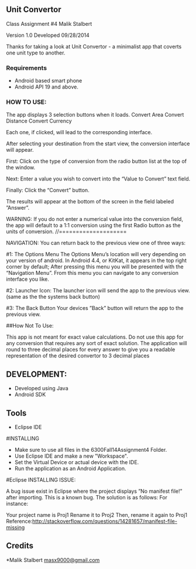 ## Unit Convertor
Class Assignment #4
Malik Stalbert

Version 1.0
Developed 09/28/2014

Thanks for taking a look at Unit Convertor - a minimalist app that coverts one unit type to another.

### Requirements

* Android based smart phone
* Android API 19 and above.


### HOW TO USE:

The app displays 3 selection buttons when it loads.
Convert Area
Convert Distance
Convert Currency

Each one, if clicked, will lead to the corresponding interface.

After selecting your destination from the start view, the conversion interface will appear.

First:
Click on the type of conversion from the radio button list at the top of the window.

Next:
Enter a value you wish to convert into the “Value to Convert” text field.

Finally:
Click the “Convert” button.

The results will appear at the bottom of the screen in the field labeled ”Answer”.

WARNING:
If you do not enter a numerical value into the conversion field, the app will default to a 1:1 conversion using the first Radio button as the units of conversion.
//====================

NAVIGATION:
You can return back to the previous view one of three ways:
 
#1: The Options Menu
The Options Menu’s location will very depending on your version of android.  In Android 4.4, or KitKat, it appears in the top right corner by default; After pressing this menu you will be presented with the “Navigation Menu”. From this menu you can navigate to any conversion interface you like.

#2: Launcher Icon:
The launcher icon will send the app to the previous view. (same as the the systems back button) 

#3: The Back Button
Your devices ”Back” button will return the app to the previous view.


##How Not To Use:

This app is not meant for exact value calculations. Do not use this app for any conversion that requires any sort of exact solution.
The application will round to three decimal places for every answer to give you a readable representation of the desired convertor to 3 decimal places


## DEVELOPMENT:

* Developed using Java
* Android SDK


## Tools
* Eclipse IDE

#INSTALLING
* Make sure to use all files in the 6300Fall14Assignment4 Folder.
* Use Eclipse IDE and make a new "Workspace".
* Set the Virtual Device or actual device with the IDE.
* Run the application as an Android Application.


#Eclipse INSTALLING ISSUE:

A bug issue exist in Eclipse where the project displays ”No manifest file!” after importing. This is a known bug. The solution is as follows:
For instance:

Your project name is Proj1
Rename it to Proj2
Then, rename it again to Proj1
Reference:http://stackoverflow.com/questions/14281657/manifest-file-missing

## Credits
*Malik Stalbert
masx9000@gmail.com
